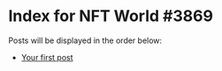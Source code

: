 # Index for NFT World #3869
Posts will be displayed in the order below:

- [Your first post](./001-first.md)


